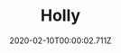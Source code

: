 ---
templateKey: blog-post
title: Holly
type: Forage
description: The leaves and bright red berries make a popular winter decoration.
featuredpost: false
date: 2020-02-10T00:00:02.711Z
featuredimage: /img/Holly.png
sellPrice: 80
tags:
  - forageable
  - Winter
---